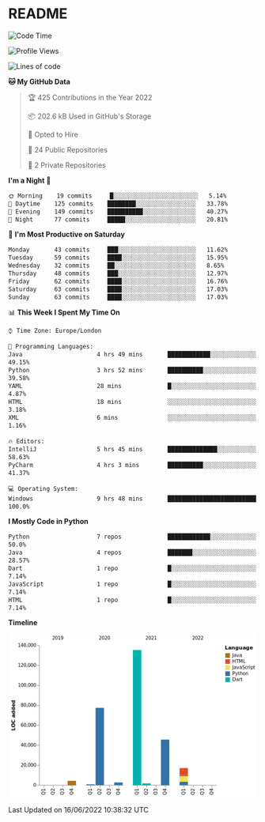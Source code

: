 # README

<!--START_SECTION:waka-->
![Code Time](http://img.shields.io/badge/Code%20Time-0%20secs-blue)

![Profile Views](http://img.shields.io/badge/Profile%20Views-0-blue)

![Lines of code](https://img.shields.io/badge/From%20Hello%20World%20I%27ve%20Written-284%20Thousand%20lines%20of%20code-blue)

**🐱 My GitHub Data** 

> 🏆 425 Contributions in the Year 2022
 > 
> 📦 202.6 kB Used in GitHub's Storage 
 > 
> 💼 Opted to Hire
 > 
> 📜 24 Public Repositories 
 > 
> 🔑 2 Private Repositories  
 > 
**I'm a Night 🦉** 

```text
🌞 Morning    19 commits     █░░░░░░░░░░░░░░░░░░░░░░░░   5.14% 
🌆 Daytime    125 commits    ████████░░░░░░░░░░░░░░░░░   33.78% 
🌃 Evening    149 commits    ██████████░░░░░░░░░░░░░░░   40.27% 
🌙 Night      77 commits     █████░░░░░░░░░░░░░░░░░░░░   20.81%

```
📅 **I'm Most Productive on Saturday** 

```text
Monday       43 commits     ███░░░░░░░░░░░░░░░░░░░░░░   11.62% 
Tuesday      59 commits     ████░░░░░░░░░░░░░░░░░░░░░   15.95% 
Wednesday    32 commits     ██░░░░░░░░░░░░░░░░░░░░░░░   8.65% 
Thursday     48 commits     ███░░░░░░░░░░░░░░░░░░░░░░   12.97% 
Friday       62 commits     ████░░░░░░░░░░░░░░░░░░░░░   16.76% 
Saturday     63 commits     ████░░░░░░░░░░░░░░░░░░░░░   17.03% 
Sunday       63 commits     ████░░░░░░░░░░░░░░░░░░░░░   17.03%

```


📊 **This Week I Spent My Time On** 

```text
⌚︎ Time Zone: Europe/London

💬 Programming Languages: 
Java                     4 hrs 49 mins       ████████████░░░░░░░░░░░░░   49.15% 
Python                   3 hrs 52 mins       ██████████░░░░░░░░░░░░░░░   39.58% 
YAML                     28 mins             █░░░░░░░░░░░░░░░░░░░░░░░░   4.87% 
HTML                     18 mins             ░░░░░░░░░░░░░░░░░░░░░░░░░   3.18% 
XML                      6 mins              ░░░░░░░░░░░░░░░░░░░░░░░░░   1.16%

🔥 Editors: 
IntelliJ                 5 hrs 45 mins       ██████████████░░░░░░░░░░░   58.63% 
PyCharm                  4 hrs 3 mins        ██████████░░░░░░░░░░░░░░░   41.37%

💻 Operating System: 
Windows                  9 hrs 48 mins       █████████████████████████   100.0%

```

**I Mostly Code in Python** 

```text
Python                   7 repos             ████████████░░░░░░░░░░░░░   50.0% 
Java                     4 repos             ███████░░░░░░░░░░░░░░░░░░   28.57% 
Dart                     1 repo              █░░░░░░░░░░░░░░░░░░░░░░░░   7.14% 
JavaScript               1 repo              █░░░░░░░░░░░░░░░░░░░░░░░░   7.14% 
HTML                     1 repo              █░░░░░░░░░░░░░░░░░░░░░░░░   7.14%

```


**Timeline**

![Chart not found](https://raw.githubusercontent.com/XeonHis/XeonHis/main/charts/bar_graph.png) 


 Last Updated on 16/06/2022 10:38:32 UTC
<!--END_SECTION:waka-->
